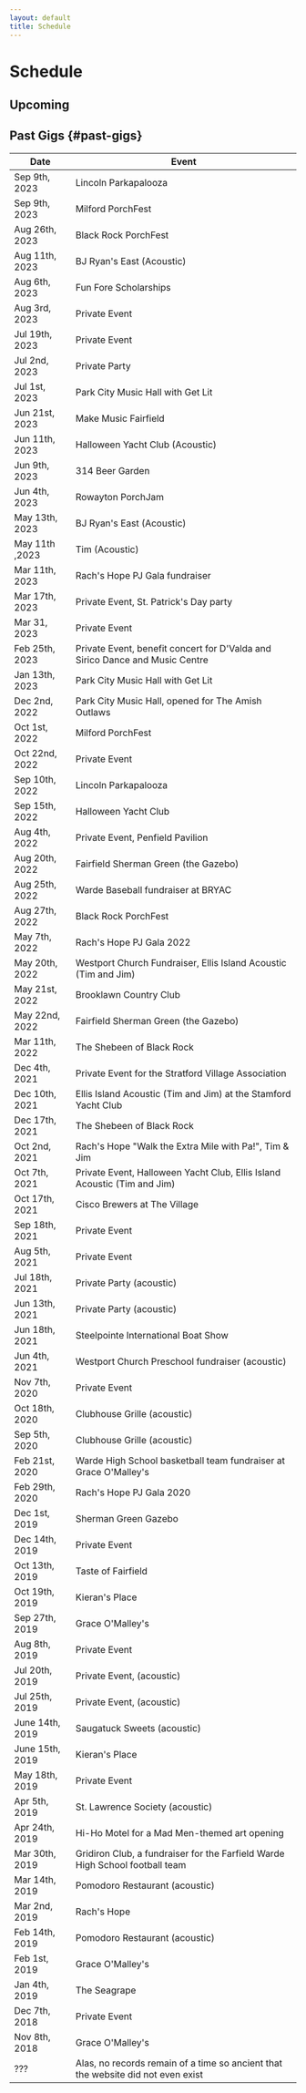```yaml
---
layout: default
title: Schedule
---
```


# Schedule

## Upcoming

<div id="schedule-list"></div>
<script>insert_schedule();</script>

## Past Gigs {#past-gigs}

|Date|Event|
|----|-----|
|Sep 9th, 2023|Lincoln Parkapalooza|
|Sep 9th, 2023|Milford PorchFest|
|Aug 26th, 2023|Black Rock PorchFest|
|Aug 11th, 2023|BJ Ryan's East (Acoustic)|
|Aug 6th, 2023|Fun Fore Scholarships|
|Aug 3rd, 2023|Private Event|
|Jul 19th, 2023|Private Event|
|Jul 2nd, 2023|Private Party|
|Jul 1st, 2023|Park City Music Hall with Get Lit|
|Jun 21st, 2023|Make Music Fairfield|
|Jun 11th, 2023|Halloween Yacht Club (Acoustic)|
|Jun 9th, 2023|314 Beer Garden|
|Jun 4th, 2023|Rowayton PorchJam|
|May 13th, 2023|BJ Ryan's East (Acoustic)|
|May 11th ,2023|Tim (Acoustic)|
|Mar 11th, 2023|Rach's Hope PJ Gala fundraiser|
|Mar 17th, 2023|Private Event, St. Patrick's Day party|
|Mar 31, 2023|Private Event|
|Feb 25th, 2023|Private Event, benefit concert for D'Valda and Sirico Dance and Music Centre|
|Jan 13th, 2023|Park City Music Hall with Get Lit|
|Dec 2nd, 2022|Park City Music Hall, opened for The Amish Outlaws|
|Oct 1st, 2022|Milford PorchFest|
|Oct 22nd, 2022|Private Event|
|Sep 10th, 2022|Lincoln Parkapalooza|
|Sep 15th, 2022|Halloween Yacht Club|
|Aug 4th, 2022|Private Event, Penfield Pavilion|
|Aug 20th, 2022|Fairfield Sherman Green (the Gazebo)|
|Aug 25th, 2022|Warde Baseball fundraiser at BRYAC|
|Aug 27th, 2022|Black Rock PorchFest|
|May 7th, 2022|Rach's Hope PJ Gala 2022|
|May 20th, 2022|Westport Church Fundraiser, Ellis Island Acoustic (Tim and Jim)|
|May 21st, 2022|Brooklawn Country Club|
|May 22nd, 2022|Fairfield Sherman Green (the Gazebo)|
|Mar 11th, 2022|The Shebeen of Black Rock|
|Dec 4th, 2021|Private Event for the Stratford Village Association|
|Dec 10th, 2021|Ellis Island Acoustic (Tim and Jim) at the Stamford Yacht Club|
|Dec 17th, 2021|The Shebeen of Black Rock|
|Oct 2nd, 2021|Rach's Hope "Walk the Extra Mile with Pa!", Tim & Jim|
|Oct 7th, 2021|Private Event, Halloween Yacht Club, Ellis Island Acoustic (Tim and Jim)|
|Oct 17th, 2021|Cisco Brewers at The Village|
|Sep 18th, 2021|Private Event|
|Aug 5th, 2021|Private Event|
|Jul 18th, 2021|Private Party (acoustic)|
|Jun 13th, 2021|Private Party (acoustic)|
|Jun 18th, 2021|Steelpointe International Boat Show|
|Jun 4th, 2021|Westport Church Preschool fundraiser (acoustic)|
|Nov 7th, 2020|Private Event|
|Oct 18th, 2020|Clubhouse Grille (acoustic)|
|Sep 5th, 2020|Clubhouse Grille (acoustic)|
|Feb 21st, 2020|Warde High School basketball team fundraiser at Grace O'Malley's|
|Feb 29th, 2020|Rach's Hope PJ Gala 2020|
|Dec 1st, 2019|Sherman Green Gazebo|
|Dec 14th, 2019|Private Event|
|Oct 13th, 2019|Taste of Fairfield|
|Oct 19th, 2019|Kieran's Place|
|Sep 27th, 2019|Grace O'Malley's|
|Aug 8th, 2019|Private Event|
|Jul 20th, 2019|Private Event, (acoustic)|
|Jul 25th, 2019|Private Event, (acoustic)|
|June 14th, 2019|Saugatuck Sweets (acoustic)|
|June 15th, 2019|Kieran's Place|
|May 18th, 2019|Private Event|
|Apr 5th, 2019|St. Lawrence Society (acoustic)|
|Apr 24th, 2019|Hi-Ho Motel for a Mad Men-themed art opening|
|Mar 30th, 2019|Gridiron Club, a fundraiser for the Farfield Warde High School football team|
|Mar 14th, 2019|Pomodoro Restaurant (acoustic)|
|Mar 2nd, 2019|Rach's Hope|
|Feb 14th, 2019|Pomodoro Restaurant (acoustic)|
|Feb 1st, 2019|Grace O'Malley's|
|Jan 4th, 2019|The Seagrape|
|Dec 7th, 2018|Private Event|
|Nov 8th, 2018|Grace O'Malley's|
|???|Alas, no records remain of a time so ancient that the website did not even exist|
